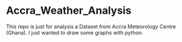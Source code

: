 # Accra_Weather_Analysis
This repo is just for analysis a Dataset from Accra Meteorology Centre (Ghana). I just wanted to draw some graphs with python.

